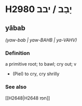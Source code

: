 # H2980 יָבַב / יבב

## yâbab

_(yaw-bab | yaw-BAHB | ya-VAHV)_

### Definition

a primitive root; to bawl; cry out; v

- (Piel) to cry, cry shrilly

### See also

[[H2648|H2648 חפז]]
